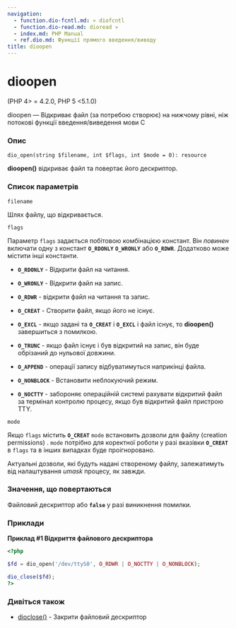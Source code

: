 ```yaml
---
navigation:
  - function.dio-fcntl.md: « diofcntl
  - function.dio-read.md: dioread »
  - index.md: PHP Manual
  - ref.dio.md: Функції прямого введення/виводу
title: dioopen
---
```

# dioopen

(PHP 4> = 4.2.0, PHP 5 <5.1.0)

dioopen — Відкриває файл (за потребою створює) на нижчому рівні, ніж потокові функції введення/виведення мови C

### Опис

```methodsynopsis
dio_open(string $filename, int $flags, int $mode = 0): resource
```

**dioopen()** відкриває файл та повертає його дескриптор.

### Список параметрів

`filename`

Шлях файлу, що відкривається.

`flags`

Параметр `flags` задається побітовою комбінацією констант. Він *повинен* включати одну з констант **`O_RDONLY`** **`O_WRONLY`** або **`O_RDWR`**. Додатково може містити інші константи.

-   **`O_RDONLY`** - Відкрити файл на читання.
    
-   **`O_WRONLY`** - Відкрити файл на запис.
    
-   **`O_RDWR`** - відкрити файл на читання та запис.
    
-   **`O_CREAT`** - Створити файл, якщо його не існує.
    
-   **`O_EXCL`** - якщо задані та **`O_CREAT`** і **`O_EXCL`** і файл існує, то **dioopen()** завершиться з помилкою.
    
-   **`O_TRUNC`** - якщо файл існує і був відкритий на запис, він буде обрізаний до нульової довжини.
    
-   **`O_APPEND`** - операції запису відбуватимуться наприкінці файла.
    
-   **`O_NONBLOCK`** - Встановити неблокуючий режим.
    
-   **`O_NOCTTY`** - забороняє операційній системі рахувати відкритий файл за термінал контролю процесу, якщо був відкритий файл пристрою TTY.
    

`mode`

Якщо `flags` містить **`O_CREAT`** `mode` встановить дозволи для файлу (creation permissions) . `mode` потрібно для коректної роботи у разі вказівки **`O_CREAT`** в `flags` та в інших випадках буде проігноровано.

Актуальні дозволи, які будуть надані створеному файлу, залежатимуть від налаштування *umask* процесу, як завжди.

### Значення, що повертаються

Файловий дескриптор або **`false`** у разі виникнення помилки.

### Приклади

**Приклад #1 Відкриття файлового дескриптора**

```php
<?php

$fd = dio_open('/dev/ttyS0', O_RDWR | O_NOCTTY | O_NONBLOCK);

dio_close($fd);
?>
```

### Дивіться також

-   [dioclose()](function.dio-close.md) - Закрити файловий дескриптор
